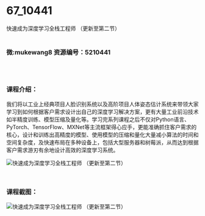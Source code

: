 # 67_10441
快速成为深度学习全栈工程师 （更新至第二节）
<br/></br>
<h3>微:mukewang8 资源编号：5210441</h3>
<br/></br>
<h3>课程介绍：</h3>
<p>我们将以工业上经典项目人脸识别系统以及高阶项目人体姿态估计系统来带领大家学习到如何根据客户需求设计出自己的<a title="查看与 深度学习 相关的文章" target="_blank">深度学习</a>解决方案，更有大量工业前沿技术如半精度训练、模型压缩及量化等。学习完系列课程之后不仅对Python语言、PyTorch、TensorFlow、MXNet等主流框架得心应手，更能准确抓住客户需求的核心，设计和训练出高精度的模型、使用模型的压缩和量化大量减小算法的时间和空间复杂度，及快速布局在多种设备上，包括大型服务器和树莓派，从而达到根据客户需求游刃有余地设计高效的<a title="查看与 深度学习 相关的文章" target="_blank">深度学习</a>系统。</p>
<p><img src="https://www.ko996.com/wp-content/uploads/img/2020/02/1-92-300x212.png" alt="快速成为深度学习全栈工程师 （更新至第二节）"></p>
<p>&nbsp;</p>
<div class="info-desc">
<h3>课程截图：</h3>
<p><img src="https://www.ko996.com/wp-content/uploads/img/2020/02/11-89.png" alt="快速成为深度学习全栈工程师 （更新至第二节）"></p>


			
</div>
